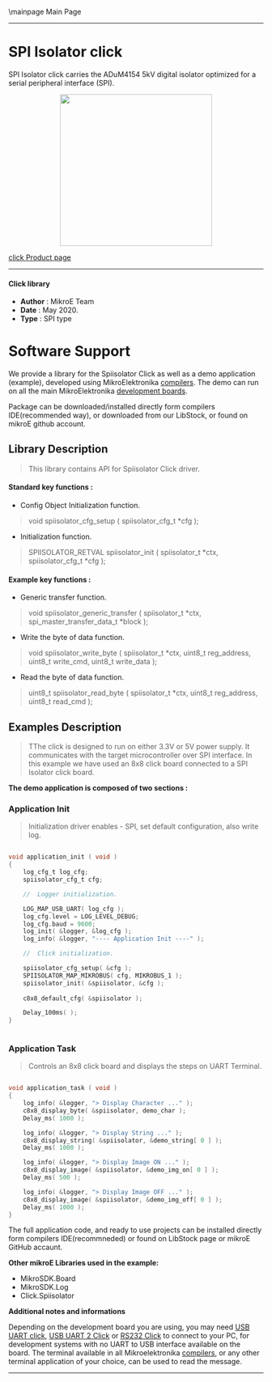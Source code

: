 \mainpage Main Page
 
---
# SPI Isolator click

SPI Isolator click carries the ADuM4154 5kV digital isolator optimized for a serial peripheral interface (SPI).

<p align="center">
  <img src="https://download.mikroe.com/images/click_for_ide/spiisolator_click.png" height=300px>
</p>

[click Product page](https://www.mikroe.com/spi-isolator-click)

---


#### Click library 

- **Author**        : MikroE Team
- **Date**          : May 2020.
- **Type**          : SPI type


# Software Support

We provide a library for the Spiisolator Click 
as well as a demo application (example), developed using MikroElektronika 
[compilers](https://shop.mikroe.com/compilers). 
The demo can run on all the main MikroElektronika [development boards](https://shop.mikroe.com/development-boards).

Package can be downloaded/installed directly form compilers IDE(recommended way), or downloaded from our LibStock, or found on mikroE github account. 

## Library Description

> This library contains API for Spiisolator Click driver.

#### Standard key functions :

- Config Object Initialization function.
> void spiisolator_cfg_setup ( spiisolator_cfg_t *cfg ); 
 
- Initialization function.
> SPIISOLATOR_RETVAL spiisolator_init ( spiisolator_t *ctx, spiisolator_cfg_t *cfg );

#### Example key functions :

- Generic transfer function.
> void spiisolator_generic_transfer ( spiisolator_t *ctx, spi_master_transfer_data_t *block );
 
- Write the byte of data function.
> void spiisolator_write_byte ( spiisolator_t *ctx, uint8_t reg_address, uint8_t write_cmd, uint8_t write_data );

- Read the byte of data function.
> uint8_t spiisolator_read_byte ( spiisolator_t *ctx, uint8_t reg_address, uint8_t read_cmd );

## Examples Description
 
> TThe click is designed to run on either 3.3V or 5V power supply. It communicates with the target microcontroller over SPI interface.
> In this example we have used an 8x8 click board connected to a SPI Isolator click board. 

**The demo application is composed of two sections :**

### Application Init 

> Initialization driver enables - SPI, set default configuration, also write log. 

```c

void application_init ( void )
{
    log_cfg_t log_cfg;
    spiisolator_cfg_t cfg;

    //  Logger initialization.

    LOG_MAP_USB_UART( log_cfg );
    log_cfg.level = LOG_LEVEL_DEBUG;
    log_cfg.baud = 9600;
    log_init( &logger, &log_cfg );
    log_info( &logger, "---- Application Init ----" );

    //  Click initialization.

    spiisolator_cfg_setup( &cfg );
    SPIISOLATOR_MAP_MIKROBUS( cfg, MIKROBUS_1 );
    spiisolator_init( &spiisolator, &cfg );
    
    c8x8_default_cfg( &spiisolator );

    Delay_100ms( );
}
  
```

### Application Task

> Controls an 8x8 click board and displays the steps on UART Terminal.

```c

void application_task ( void )
{
    log_info( &logger, "> Display Character ..." );
    c8x8_display_byte( &spiisolator, demo_char );
    Delay_ms( 1000 );

    log_info( &logger, "> Display String ..." );
    c8x8_display_string( &spiisolator, &demo_string[ 0 ] );
    Delay_ms( 1000 );

    log_info( &logger, "> Display Image ON ..." );
    c8x8_display_image( &spiisolator, &demo_img_on[ 0 ] );
    Delay_ms( 500 );

    log_info( &logger, "> Display Image OFF ..." );
    c8x8_display_image( &spiisolator, &demo_img_off[ 0 ] );
    Delay_ms( 1000 );
}  

```

The full application code, and ready to use projects can be  installed directly form compilers IDE(recommneded) or found on LibStock page or mikroE GitHub accaunt.

**Other mikroE Libraries used in the example:** 

- MikroSDK.Board
- MikroSDK.Log
- Click.Spiisolator

**Additional notes and informations**

Depending on the development board you are using, you may need 
[USB UART click](https://shop.mikroe.com/usb-uart-click), 
[USB UART 2 Click](https://shop.mikroe.com/usb-uart-2-click) or 
[RS232 Click](https://shop.mikroe.com/rs232-click) to connect to your PC, for 
development systems with no UART to USB interface available on the board. The 
terminal available in all Mikroelektronika 
[compilers](https://shop.mikroe.com/compilers), or any other terminal application 
of your choice, can be used to read the message.



---
